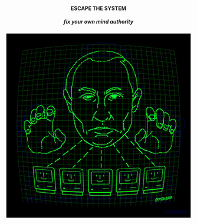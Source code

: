 <center>
<h4>ESCAPE THE SYSTEM</h4>
<h5>fix your own mind authority</h5>
<p align="center">
  <img src="https://raw.githubusercontent.com/9aylas/9aylas/main/gif.gif" />
</p>
  </center>
<!--
*hidden_message* 
-->
